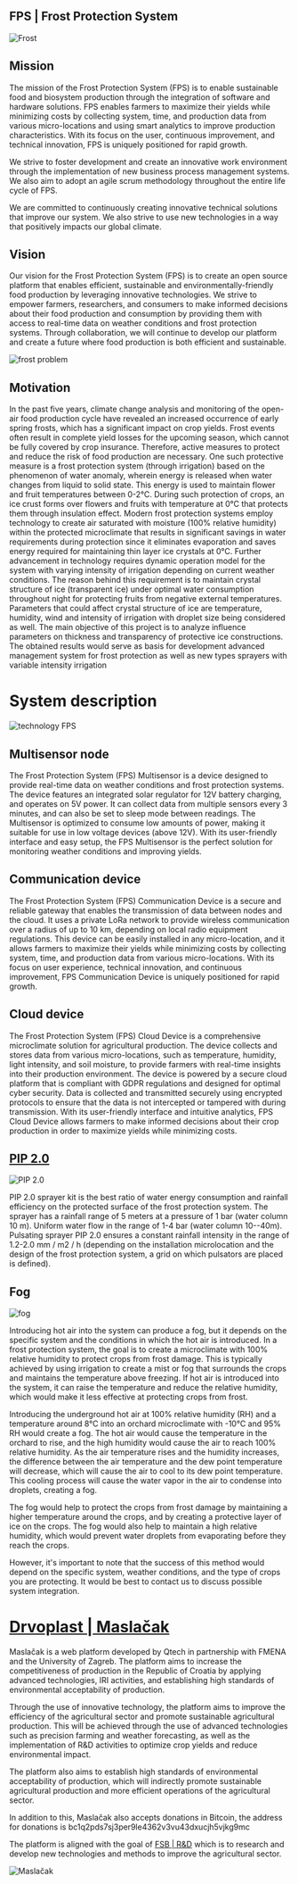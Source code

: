 ## FPS | Frost Protection System

![Frost](https://cdn.shopify.com/s/files/1/2469/7143/files/FPS_pojava_mraza.gif?v=1614335668)

## Mission

The mission of the Frost Protection System (FPS) is to enable sustainable food and biosystem production through the integration of software and hardware solutions. FPS enables farmers to maximize their yields while minimizing costs by collecting system, time, and production data from various micro-locations and using smart analytics to improve production characteristics. With its focus on the user, continuous improvement, and technical innovation, FPS is uniquely positioned for rapid growth. 

We strive to foster development and create an innovative work environment through the implementation of new business process management systems. We also aim to adopt an agile scrum methodology throughout the entire life cycle of FPS. 

We are committed to continuously creating innovative technical solutions that improve our system. We also strive to use new technologies in a way that positively impacts our global climate.

## Vision

Our vision for the Frost Protection System (FPS) is to create an open source platform that enables efficient, sustainable and environmentally-friendly food production by leveraging innovative technologies. We strive to empower farmers, researchers, and consumers to make informed decisions about their food production and consumption by providing them with access to real-time data on weather conditions and frost protection systems. Through collaboration, we will continue to develop our platform and create a future where food production is both efficient and sustainable.

![frost problem](https://cdn.shopify.com/s/files/1/2469/7143/files/3d_render_of_inflatable_mobile_greenhouse_structure_with_42_triangle_beams_layout._ETFE_transparent_triangle_foil_on_each_side_of_beam_protects_th.png?v=1659858901)

## Motivation

In the past five years, climate change analysis and monitoring of the open-air food production cycle have revealed an increased occurrence of early spring frosts, which has a significant impact on crop yields. Frost events often result in complete yield losses for the upcoming season, which cannot be fully covered by crop insurance. Therefore, active measures to protect and reduce the risk of food production are necessary. One such protective measure is a frost protection system (through irrigation) based on the phenomenon of water anomaly, wherein energy is released when water changes from liquid to solid state. This energy is used to maintain flower and fruit temperatures between 0-2°C. During such protection of crops, an ice crust forms over flowers and fruits with temperature at 0°C that protects them through insulation effect. Modern frost protection systems employ technology to create air saturated with moisture (100% relative humidity) within the protected microclimate that results in significant savings in water requirements during protection since it eliminates evaporation and saves energy required for maintaining thin layer ice crystals at 0°C. Further advancement in technology requires dynamic operation model for the system with varying intensity of irrigation depending on current weather conditions. The reason behind this requirement is to maintain crystal structure of ice (transparent ice) under optimal water consumption throughout night for protecting fruits from negative external temperatures. Parameters that could affect crystal structure of ice are temperature, humidity, wind and intensity of irrigation with droplet size being considered as well. The main objective of this project is to analyze influence parameters on thickness and transparency of protective ice constructions. The obtained results would serve as basis for development advanced management system for frost protection as well as new types sprayers with variable intensity irrigation

# System description

![technology FPS](https://cdn.shopify.com/s/files/1/2469/7143/files/FPS_GDPR.jpg?v=1614335627)

## Multisensor node

The Frost Protection System (FPS) Multisensor is a device designed to provide real-time data on weather conditions and frost protection systems. The device features an integrated solar regulator for 12V battery charging, and operates on 5V power. It can collect data from multiple sensors every 3 minutes, and can also be set to sleep mode between readings. The Multisensor is optimized to consume low amounts of power, making it suitable for use in low voltage devices (above 12V). With its user-friendly interface and easy setup, the FPS Multisensor is the perfect solution for monitoring weather conditions and improving yields.

## Communication device

The Frost Protection System (FPS) Communication Device is a secure and reliable gateway that enables the transmission of data between nodes and the cloud. It uses a private LoRa network to provide wireless communication over a radius of up to 10 km, depending on local radio equipment regulations. This device can be easily installed in any micro-location, and it allows farmers to maximize their yields while minimizing costs by collecting system, time, and production data from various micro-locations. With its focus on user experience, technical innovation, and continuous improvement, FPS Communication Device is uniquely positioned for rapid growth.

## Cloud device

The Frost Protection System (FPS) Cloud Device is a comprehensive microclimate solution for agricultural production. The device collects and stores data from various micro-locations, such as temperature, humidity, light intensity, and soil moisture, to provide farmers with real-time insights into their production environment. The device is powered by a secure cloud platform that is compliant with GDPR regulations and designed for optimal cyber security. Data is collected and transmitted securely using encrypted protocols to ensure that the data is not intercepted or tampered with during transmission. With its user-friendly interface and intuitive analytics, FPS Cloud Device allows farmers to make informed decisions about their crop production in order to maximize yields while minimizing costs.

## [PIP 2.0](https://qtech.hr/en/products/pip-pulsator-2-0)

![PIP 2.0](https://cdn.shopify.com/s/files/1/2469/7143/files/OPG_Stjepan_Car_kisenje_2d9bd0e5-cb71-4a67-843f-21487bbf0e29.gif?v=1673775988)

PIP 2.0 sprayer kit is the best ratio of water energy consumption and rainfall efficiency on the protected surface of the frost protection system. The sprayer has a rainfall range of 5 meters at a pressure of 1 bar (water column 10 m). Uniform water flow in the range of 1-4 bar (water column 10--40m). Pulsating sprayer PIP 2.0 ensures a constant rainfall intensity in the range of 1.2-2.0 mm / m2 / h (depending on the installation microlocation and the design of the frost protection system, a grid on which pulsators are placed is defined).

## Fog

![fog](https://cdn.shopify.com/s/files/1/2469/7143/files/Drvoplast_Maslacak_Fog.gif?v=1673774170)

Introducing hot air into the system can produce a fog, but it depends on the specific system and the conditions in which the hot air is introduced. In a frost protection system, the goal is to create a microclimate with 100% relative humidity to protect crops from frost damage. This is typically achieved by using irrigation to create a mist or fog that surrounds the crops and maintains the temperature above freezing. If hot air is introduced into the system, it can raise the temperature and reduce the relative humidity, which would make it less effective at protecting crops from frost. 

Introducing the underground hot air at 100% relative humidity (RH) and a temperature around 8°C into an orchard microclimate with -10°C and 95% RH would create a fog. The hot air would cause the temperature in the orchard to rise, and the high humidity would cause the air to reach 100% relative humidity. As the air temperature rises and the humidity increases, the difference between the air temperature and the dew point temperature will decrease, which will cause the air to cool to its dew point temperature. This cooling process will cause the water vapor in the air to condense into droplets, creating a fog.

The fog would help to protect the crops from frost damage by maintaining a higher temperature around the crops, and by creating a protective layer of ice on the crops. The fog would also help to maintain a high relative humidity, which would prevent water droplets from evaporating before they reach the crops.

However, it's important to note that the success of this method would depend on the specific system, weather conditions, and the type of crops you are protecting. It would be best to contact us to discuss possible system integration.

# [Drvoplast | Maslačak](https://drvoplast.com/)

Maslačak is a web platform developed by Qtech in partnership with FMENA and the University of Zagreb. The platform aims to increase the competitiveness of production in the Republic of Croatia by applying advanced technologies, IRI activities, and establishing high standards of environmental acceptability of production.

Through the use of innovative technology, the platform aims to improve the efficiency of the agricultural sector and promote sustainable agricultural production. This will be achieved through the use of advanced technologies such as precision farming and weather forecasting, as well as the implementation of R&D activities to optimize crop yields and reduce environmental impact.

The platform also aims to establish high standards of environmental acceptability of production, which will indirectly promote sustainable agricultural production and more efficient operations of the agricultural sector.

In addition to this, Maslačak also accepts donations in Bitcoin, the address for donations is bc1q2pds7sj3per9le4362v3vu43dxucjh5vjkg9mc

The platform is aligned with the goal of [FSB | R&D](https://trello.com/invite/b/gbMGnvT7/4dd540d37d4b5f410ca93dd5b20646fc/fsb-r-d) which is to research and develop new technologies and methods to improve the agricultural sector.

![Maslačak](https://img1.wsimg.com/isteam/ip/bbb14547-5d8a-4be3-b0c2-98abfcb35d75/IMG_20220217_111940-0001.jpg/:/cr=t:0%25,l:0%25,w:100%25,h:100%25/rs=w:1280)

